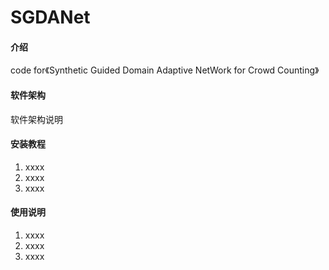 # SGDANet

#### 介绍
code for《Synthetic Guided Domain Adaptive NetWork for Crowd Counting》

#### 软件架构
软件架构说明


#### 安装教程

1.  xxxx
2.  xxxx
3.  xxxx

#### 使用说明

1.  xxxx
2.  xxxx
3.  xxxx
